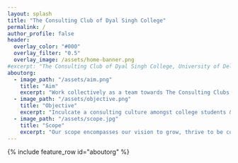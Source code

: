 ```yaml
---
layout: splash
title: "The Consulting Club of Dyal Singh College"
permalink: /
author_profile: false
header:
  overlay_color: "#000"
  overlay_filter: "0.5"
  overlay_image: /assets/home-banner.png
#excerpt: "The Consulting Club of Dyal Singh College, University of Delhi"
aboutorg:
  - image_path: "/assets/aim.png"
    title: "Aim"
    excerpt: "Work collectively as a team towards The Consulting Clubs’ prime objective of providing affordable and effective consulting services and facilitating mutual growth of clients and the team." 
  - image_path: "/assets/objective.png"
    title: "Objective"
    excerpt: "Inculcate a consulting culture amongst college students & consulting start ups, NPO’s, for-profits and business to help them function optimally."
  - image_path: "/assets/scope.jpg"
    title: "Scope"
    excerpt: "Our scope encompasses our vision to grow, thrive to be competitive and withstand a socially responsible worldview. "
---
```

{% include feature_row id="aboutorg" %}
